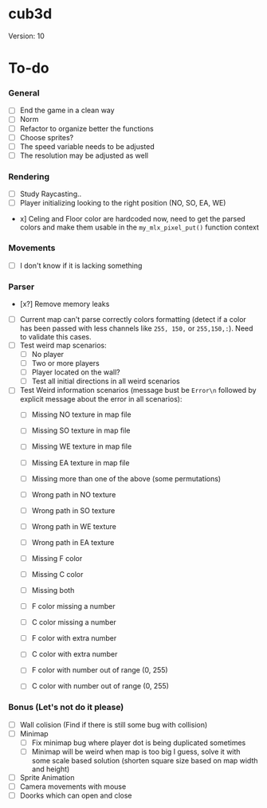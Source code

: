 # cub3d
Version: 10

# To-do
### General
- [ ] End the game in a clean way
- [ ] Norm
- [ ] Refactor to organize better the functions
- [ ] Choose sprites?
- [ ] The speed variable needs to be adjusted
- [ ] The resolution may be adjusted as well

### Rendering
- [ ] Study Raycasting..
- [ ] Player initializing looking to the right position (NO, SO, EA, WE)
- x] Celing and Floor color are hardcoded now, need to get the parsed colors and make them usable in the `my_mlx_pixel_put()` function context

### Movements
- [ ] I don't know if it is lacking something

### Parser
- [x?] Remove memory leaks
- [ ] Current map can't parse correctly colors formatting (detect if a color has been passed with less channels like `255, 150,` or `255,150,:`). Need to validate this cases.
- [ ] Test weird map scenarios:
    - [ ] No player
    - [ ] Two or more players
    - [ ] Player located on the wall?
    - [ ] Test all initial directions in all weird scenarios
- [ ] Test Weird information scenarios (message bust be `Error\n` followed by explicit message about the error in all scenarios):
    - [ ] Missing NO texture in map file
    - [ ] Missing SO texture in map file
    - [ ] Missing WE texture in map file
    - [ ] Missing EA texture in map file
    - [ ] Missing more than one of the above (some permutations)
    - [ ] Wrong path in NO texture
    - [ ] Wrong path in SO texture
    - [ ] Wrong path in WE texture
    - [ ] Wrong path in EA texture
    - [ ] Missing F color
    - [ ] Missing C color
    - [ ] Missing both
    - [ ] F color missing a number
    - [ ] C color missing a number
    - [ ] F color with extra number
    - [ ] C color with extra number
    - [ ] F color with number out of range (0, 255)
    - [ ] C color with number out of range (0, 255)


### Bonus (Let's not do it please)
- [ ] Wall colision (Find if there is still some bug with collision)
- [ ] Minimap
    - [ ] Fix minimap bug where player dot is being duplicated sometimes
    - [ ] Minimap will be weird when map is too big I guess, solve it with some scale based solution (shorten square size based on map width and height)
- [ ] Sprite Animation
- [ ] Camera movements with mouse
- [ ] Doorks which can open and close
